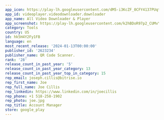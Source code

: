 ```yaml
---
app_icon: https://play-lh.googleusercontent.com/dM5-i3KcZF_0CFY4137PUqtciXoQShxPrcJMJ4BIuZ1SXiUqEjoJC3YlrOu2Yn7tld0
app_id: videoplayer.videodownloader.downloader
app_name: All Video Downloader & Player
app_screenshot: https://play-lh.googleusercontent.com/k2hBDoR97p2_CUMvYZQpECufbLdO68xVFm6gOXsrp6pq-V0daF5JTGDconlLkLTHCHA
category: Tools
country: US
id: hk5H4Y2Fy1FB
language: en
most_recent_release: '2024-01-13T00:00:00'
publisher_id: '2623234'
publisher_name: QR Code Scanner.
rank: '28'
release_count_in_past_year: '5'
release_count_in_past_year_category: 13
release_count_in_past_year_top_in_category: 15
rep_email: joseph.cillis@bitrise.io
rep_first_name: Joe
rep_full_name: Joe Cillis
rep_linkedin: https://www.linkedin.com/in/joecillis
rep_phone: +1 518-258-1902
rep_photo: joe.jpg
rep_title: Account Manager
store: google_play
---
```

